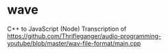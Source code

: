 # wave
C++ to JavaScript (Node) Transcription of https://github.com/Thrifleganger/audio-programming-youtube/blob/master/wav-file-format/main.cpp
